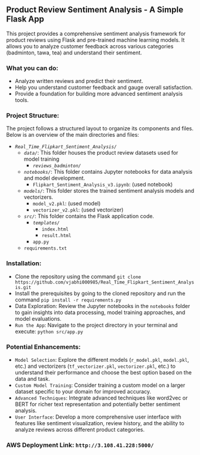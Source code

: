 ## Product Review Sentiment Analysis - A Simple Flask App
This project provides a comprehensive sentiment analysis framework for product reviews using Flask and pre-trained machine learning models. It allows you to analyze customer feedback across various categories (badminton, tawa, tea) and understand their sentiment.

### What you can do:
* Analyze written reviews and predict their sentiment.
* Help you understand customer feedback and gauge overall satisfaction.
* Provide a foundation for building more advanced sentiment analysis tools.

### Project Structure:
The project follows a structured layout to organize its components and files. Below is an overview of the main directories and files:

- *`Real_Time_Flipkart_Sentiment_Analysis/`*
  - *`data/`*: This folder houses the product review datasets used for model training
    - *`reviews_badminton/`*
  - *`notebooks/`*: This folder contains Jupyter notebooks for data analysis and model development.
    - `Flipkart_Sentiment_Analysis_v3.ipynb`: (used notebook)
  - *`models/`*: This folder stores the trained sentiment analysis models and vectorizers.
    - `model_v2.pkl`: (used model)
    - `vectorizer_v2.pkl`: (used vectorizer)
  - *`src/`*: This folder contains the Flask application code.
    - *`templates/`*
      - `index.html`
      - `result.html`
    - `app.py`
  - `requirements.txt`

### Installation:
* Clone the repository using the command ```git clone https://github.com/vjabhi000985/Real_Time_Flipkart_Sentiment_Analysis.git```
* Install the prerequisites by going to the cloned repository and run the command ```pip install -r requirements.py```
* Data Exploration: Review the Jupyter notebooks in the `notebooks` folder to gain insights into data processing, model training approaches, and model evaluations.
* `Run the App`: Navigate to the project directory in your terminal and execute: ```python src/app.py```

### Potential Enhancements:
* `Model Selection`: Explore the different models (`r_model.pkl`, `model.pkl`, etc.) and vectorizers (`tf_vectorizer.pkl`, `vectorizer.pkl`, etc.) to understand their performance and choose the best option based on the data and task.
* `Custom Model Training`: Consider training a custom model on a larger dataset specific to your domain for improved accuracy.
* `Advanced Techniques`: Integrate advanced techniques like word2vec or BERT for richer text representation and potentially better sentiment analysis.
* `User Interface`: Develop a more comprehensive user interface with features like sentiment visualization, review history, and the ability to analyze reviews across different product categories.

### AWS Deployment Link: `http://3.108.41.228:5000/`
